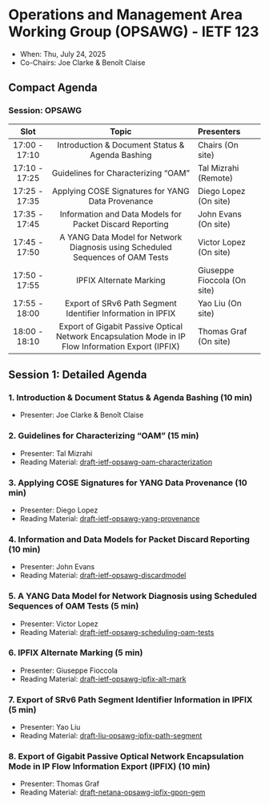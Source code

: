 # Operations and Management Area Working Group (OPSAWG) - IETF 123

* When: Thu, July 24, 2025
* Co-Chairs: Joe Clarke & Benoît Claise

## Compact Agenda

### Session: OPSAWG

| Slot          | Topic                                    | Presenters |
|:-------------:|:---------------------------------------:|:-----------|
| 17:00 - 17:10 | Introduction & Document Status & Agenda Bashing  | Chairs (On site) |
| 17:10 - 17:25 | Guidelines for Characterizing “OAM” | Tal Mizrahi (Remote) |
| 17:25 - 17:35 | Applying COSE Signatures for YANG Data Provenance | Diego Lopez (On site) |
| 17:35 - 17:45 | Information and Data Models for Packet Discard Reporting | John Evans (On site) |
| 17:45 - 17:50 | A YANG Data Model for Network Diagnosis using Scheduled Sequences of OAM Tests | Victor Lopez (On site) |
| 17:50 - 17:55 | IPFIX Alternate Marking | Giuseppe Fioccola (On site) |
| 17:55 - 18:00 | Export of SRv6 Path Segment Identifier Information in IPFIX | Yao Liu (On site) |
| 18:00 - 18:10 | Export of Gigabit Passive Optical Network Encapsulation Mode in IP Flow Information Export (IPFIX) | Thomas Graf (On site) |

## Session 1: Detailed Agenda

### 1. Introduction & Document Status & Agenda Bashing (10 min)

* Presenter: Joe Clarke & Benoît Claise

### 2. Guidelines for Characterizing “OAM” (15 min)

* Presenter: Tal Mizrahi
* Reading Material: [draft-ietf-opsawg-oam-characterization](https://datatracker.ietf.org/doc/draft-ietf-opsawg-oam-characterization/)

### 3. Applying COSE Signatures for YANG Data Provenance (10 min)

* Presenter: Diego Lopez
* Reading Material: [draft-ietf-opsawg-yang-provenance](https://datatracker.ietf.org/doc/draft-ietf-opsawg-yang-provenance/)

### 4. Information and Data Models for Packet Discard Reporting (10 min)

* Presenter: John Evans
* Reading Material: [draft-ietf-opsawg-discardmodel](https://datatracker.ietf.org/doc/draft-ietf-opsawg-discardmodel/)

### 5. A YANG Data Model for Network Diagnosis using Scheduled Sequences of OAM Tests (5 min)

* Presenter: Victor Lopez
* Reading Material: [draft-ietf-opsawg-scheduling-oam-tests](https://datatracker.ietf.org/doc/draft-ietf-opsawg-scheduling-oam-tests/)

### 6. IPFIX Alternate Marking (5 min)

* Presenter: Giuseppe Fioccola
* Reading Material: [draft-ietf-opsawg-ipfix-alt-mark](https://datatracker.ietf.org/doc/draft-ietf-opsawg-ipfix-alt-mark)

### 7. Export of SRv6 Path Segment Identifier Information in IPFIX (5 min)

* Presenter: Yao Liu
* Reading Material: [draft-liu-opsawg-ipfix-path-segment](https://datatracker.ietf.org/doc/html/draft-liu-opsawg-ipfix-path-segment)

### 8. Export of Gigabit Passive Optical Network Encapsulation Mode in IP Flow Information Export (IPFIX) (10 min)

* Presenter: Thomas Graf
* Reading Material: [draft-netana-opsawg-ipfix-gpon-gem](https://datatracker.ietf.org/doc/html/draft-netana-opsawg-ipfix-gpon-gem/)
